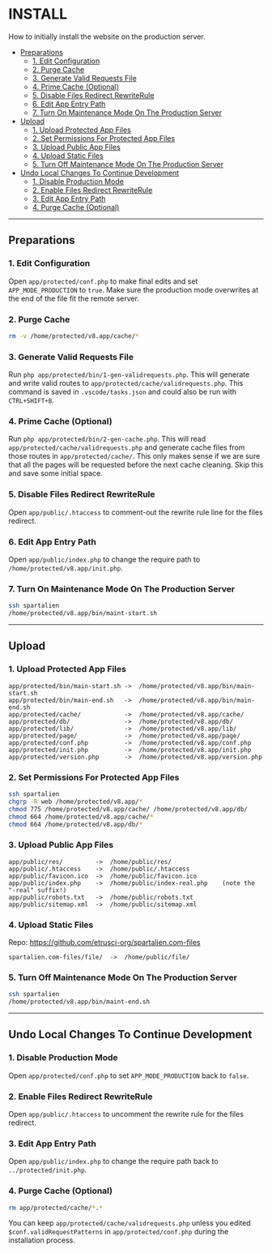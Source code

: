 # INSTALL

How to initially install the website on the production server.

- [Preparations](#preparations)
  - [1. Edit Configuration](#1-edit-configuration)
  - [2. Purge Cache](#2-purge-cache)
  - [3. Generate Valid Requests File](#3-generate-valid-requests-file)
  - [4. Prime Cache (Optional)](#4-prime-cache-optional)
  - [5. Disable Files Redirect RewriteRule](#5-disable-files-redirect-rewriterule)
  - [6. Edit App Entry Path](#6-edit-app-entry-path)
  - [7. Turn On Maintenance Mode On The Production Server](#7-turn-on-maintenance-mode-on-the-production-server)
- [Upload](#upload)
  - [1. Upload Protected App Files](#1-upload-protected-app-files)
  - [2. Set Permissions For Protected App Files](#2-set-permissions-for-protected-app-files)
  - [3. Upload Public App Files](#3-upload-public-app-files)
  - [4. Upload Static Files](#4-upload-static-files)
  - [5. Turn Off Maintenance Mode On The Production Server](#5-turn-off-maintenance-mode-on-the-production-server)
- [Undo Local Changes To Continue Development](#undo-local-changes-to-continue-development)
  - [1. Disable Production Mode](#1-disable-production-mode)
  - [2. Enable Files Redirect RewriteRule](#2-enable-files-redirect-rewriterule)
  - [3. Edit App Entry Path](#3-edit-app-entry-path)
  - [4. Purge Cache (Optional)](#4-purge-cache-optional)

---

## Preparations

### 1. Edit Configuration

Open `app/protected/conf.php` to make final edits and set `APP_MODE_PRODUCTION` to `true`. Make sure the production mode overwrites at the end of the file fit the remote server.

### 2. Purge Cache

```sh
rm -v /home/protected/v8.app/cache/*
```

### 3. Generate Valid Requests File

Run `php app/protected/bin/1-gen-validrequests.php`. This will generate and write valid routes to `app/protected/cache/validrequests.php`.
This command is saved in `.vscode/tasks.json` and could also be run with `CTRL+SHIFT+B`.

### 4. Prime Cache (Optional)

Run `php app/protected/bin/2-gen-cache.php`. This will read `app/protected/cache/validrequests.php` and generate cache files from those routes in `app/protected/cache/`.
This only makes sense if we are sure that all the pages will be requested before the next cache cleaning. Skip this and save some initial space.

### 5. Disable Files Redirect RewriteRule

Open `app/public/.htaccess` to comment-out the rewrite rule line for the files redirect.

### 6. Edit App Entry Path

Open `app/public/index.php` to change the require path to `/home/protected/v8.app/init.php`.

### 7. Turn On Maintenance Mode On The Production Server

```sh
ssh spartalien
/home/protected/v8.app/bin/maint-start.sh
```

---

## Upload

### 1. Upload Protected App Files

```text
app/protected/bin/main-start.sh ->  /home/protected/v8.app/bin/main-start.sh
app/protected/bin/main-end.sh   ->  /home/protected/v8.app/bin/main-end.sh
app/protected/cache/            ->  /home/protected/v8.app/cache/
app/protected/db/               ->  /home/protected/v8.app/db/
app/protected/lib/              ->  /home/protected/v8.app/lib/
app/protected/page/             ->  /home/protected/v8.app/page/
app/protected/conf.php          ->  /home/protected/v8.app/conf.php
app/protected/init.php          ->  /home/protected/v8.app/init.php
app/protected/version.php       ->  /home/protected/v8.app/version.php
```

### 2. Set Permissions For Protected App Files

```sh
ssh spartalien
chgrp -R web /home/protected/v8.app/*
chmod 775 /home/protected/v8.app/cache/ /home/protected/v8.app/db/
chmod 664 /home/protected/v8.app/cache/*
chmod 664 /home/protected/v8.app/db/*
```

### 3. Upload Public App Files

```text
app/public/res/         ->  /home/public/res/
app/public/.htaccess    ->  /home/public/.htaccess
app/public/favicon.ico  ->  /home/public/favicon.ico
app/public/index.php    ->  /home/public/index-real.php    (note the "-real" suffix!)
app/public/robots.txt   ->  /home/public/robots.txt
app/public/sitemap.xml  ->  /home/public/sitemap.xml
```

### 4. Upload Static Files

Repo: <https://github.com/etrusci-org/spartalien.com-files>
```text
spartalien.com-files/file/  ->  /home/public/file/
```

### 5. Turn Off Maintenance Mode On The Production Server

```sh
ssh spartalien
/home/protected/v8.app/bin/maint-end.sh
```

---

## Undo Local Changes To Continue Development

### 1. Disable Production Mode

Open `app/protected/conf.php` to set `APP_MODE_PRODUCTION` back to `false`.

### 2. Enable Files Redirect RewriteRule

Open `app/public/.htaccess` to uncomment the rewrite rule for the files redirect.

### 3. Edit App Entry Path

Open `app/public/index.php` to change the require path back to `../protected/init.php`.

### 4. Purge Cache (Optional)

```sh
rm app/protected/cache/*.*
```
You can keep `app/protected/cache/validrequests.php` unless you edited `$conf.validRequestPatterns` in `app/protected/conf.php` during the installation process.
